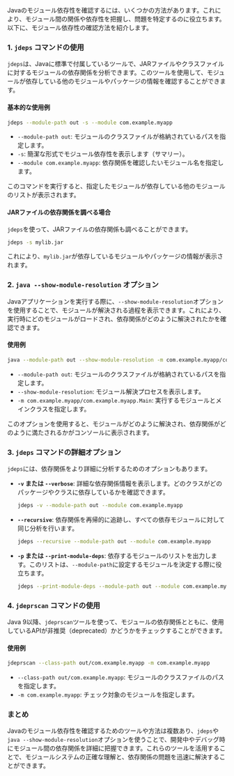 Javaのモジュール依存性を確認するには、いくつかの方法があります。これにより、モジュール間の関係や依存性を把握し、問題を特定するのに役立ちます。以下に、モジュール依存性の確認方法を紹介します。

### 1. `jdeps` コマンドの使用

`jdeps`は、Javaに標準で付属しているツールで、JARファイルやクラスファイルに対するモジュールの依存関係を分析できます。このツールを使用して、モジュールが依存している他のモジュールやパッケージの情報を確認することができます。

#### 基本的な使用例

```bash
jdeps --module-path out -s --module com.example.myapp
```

- `--module-path out`: モジュールのクラスファイルが格納されているパスを指定します。
- `-s`: 簡潔な形式でモジュール依存性を表示します（サマリー）。
- `--module com.example.myapp`: 依存関係を確認したいモジュール名を指定します。

このコマンドを実行すると、指定したモジュールが依存している他のモジュールのリストが表示されます。

#### JARファイルの依存関係を調べる場合

`jdeps`を使って、JARファイルの依存関係も調べることができます。

```bash
jdeps -s mylib.jar
```

これにより、`mylib.jar`が依存しているモジュールやパッケージの情報が表示されます。

### 2. `java --show-module-resolution` オプション

Javaアプリケーションを実行する際に、`--show-module-resolution`オプションを使用することで、モジュールが解決される過程を表示できます。これにより、実行時にどのモジュールがロードされ、依存関係がどのように解決されたかを確認できます。

#### 使用例

```bash
java --module-path out --show-module-resolution -m com.example.myapp/com.example.myapp.Main
```

- `--module-path out`: モジュールのクラスファイルが格納されているパスを指定します。
- `--show-module-resolution`: モジュール解決プロセスを表示します。
- `-m com.example.myapp/com.example.myapp.Main`: 実行するモジュールとメインクラスを指定します。

このオプションを使用すると、モジュールがどのように解決され、依存関係がどのように満たされるかがコンソールに表示されます。

### 3. `jdeps` コマンドの詳細オプション

`jdeps`には、依存関係をより詳細に分析するためのオプションもあります。

- **`-v` または `--verbose`**: 詳細な依存関係情報を表示します。どのクラスがどのパッケージやクラスに依存しているかを確認できます。

  ```bash
  jdeps -v --module-path out --module com.example.myapp
  ```

- **`--recursive`**: 依存関係を再帰的に追跡し、すべての依存モジュールに対して同じ分析を行います。

  ```bash
  jdeps --recursive --module-path out --module com.example.myapp
  ```

- **`-p` または `--print-module-deps`**: 依存するモジュールのリストを出力します。このリストは、`--module-path`に設定するモジュールを決定する際に役立ちます。

  ```bash
  jdeps --print-module-deps --module-path out --module com.example.myapp
  ```

### 4. `jdeprscan` コマンドの使用

Java 9以降、`jdeprscan`ツールを使って、モジュールの依存関係とともに、使用しているAPIが非推奨（deprecated）かどうかをチェックすることができます。

#### 使用例

```bash
jdeprscan --class-path out/com.example.myapp -m com.example.myapp
```

- `--class-path out/com.example.myapp`: モジュールのクラスファイルのパスを指定します。
- `-m com.example.myapp`: チェック対象のモジュールを指定します。

### まとめ

Javaのモジュール依存性を確認するためのツールや方法は複数あり、`jdeps`や`java --show-module-resolution`オプションを使うことで、開発中やデバッグ時にモジュール間の依存関係を詳細に把握できます。これらのツールを活用することで、モジュールシステムの正確な理解と、依存関係の問題を迅速に解決することができます。
